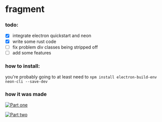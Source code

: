 # fragment

### todo:

- [x] integrate electron quickstart and neon
- [x] write some rust code
- [ ] fix problem div classes being stripped off
- [ ] add some features

### how to install:

you're probably going to at least need to `npm install electron-build-env neon-cli --save-dev`

### how it was made

[![Part one](//img.youtube.com/vi/fB559YA-FNQ)](//www.youtube.com/watch?v=fB559YA-FNQ "Part one")

[![Part two](//img.youtube.com/vi/ZXVfMJngcJI)](//www.youtube.com/watch?v=ZXVfMJngcJI "Part one")

